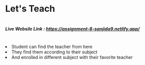 # <h1>Let's Teach</h1>

# <h5>Live Websile Link : https://assignment-8-sanjida9.netlify.app/</h5>

# <ul>

<li>Student can find the teacher from here</li>
<li>They find them according to their subject</li>
<li>And enrolled in different subject with their favorite teacher</li>

</ul>
